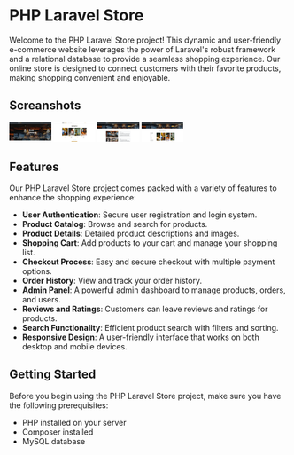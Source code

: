 # PHP Laravel Store

Welcome to the PHP Laravel Store project! This dynamic and user-friendly e-commerce website leverages the power of Laravel's robust framework and a relational database to provide a seamless shopping experience. Our online store is designed to connect customers with their favorite products, making shopping convenient and enjoyable.

## Screanshots
<img src="readme-images/Screenshot 2023-10-01 at 22-32-56 Home.png" width="15%"></img>
<img src="readme-images/Screenshot 2023-10-01 at 22-33-06 Home.png" width="15%"></img>
<img src="readme-images/Screenshot 2023-10-01 at 22-33-29 Blogs.png" width="15%"></img>
<img src="readme-images/Screenshot 2023-10-01 at 22-33-39 Products.png" width="15%"></img>


## Features

Our PHP Laravel Store project comes packed with a variety of features to enhance the shopping experience:

- **User Authentication**: Secure user registration and login system.
- **Product Catalog**: Browse and search for products.
- **Product Details**: Detailed product descriptions and images.
- **Shopping Cart**: Add products to your cart and manage your shopping list.
- **Checkout Process**: Easy and secure checkout with multiple payment options.
- **Order History**: View and track your order history.
- **Admin Panel**: A powerful admin dashboard to manage products, orders, and users.
- **Reviews and Ratings**: Customers can leave reviews and ratings for products.
- **Search Functionality**: Efficient product search with filters and sorting.
- **Responsive Design**: A user-friendly interface that works on both desktop and mobile devices.

## Getting Started

Before you begin using the PHP Laravel Store project, make sure you have the following prerequisites:

- PHP installed on your server
- Composer installed
- MySQL database

